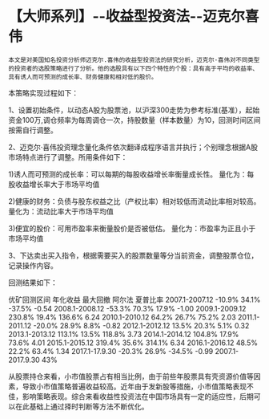 # 【大师系列】--收益型投资法--迈克尔喜伟

    本文是对美国知名投资分析师迈克尔.喜伟的收益型投资法的研究分析，迈克尔·喜伟对不同类型的投资者的选股策略进行了分析。他的选股具有以下四个特性的个股：具有高于平均的收益率、具有诱人而可预测的成长率、财务健康和相对低的股价。

本策略实现过程如下：

1、设置初始条件，以动态A股为股票池，以沪深300走势为参考标准(基准），起始资金100万,调仓频率为每周调仓一次，持股数量（样本数量）为10，回测时间区间按需自行调整。

2、迈克尔·喜伟投资理念量化条件依次翻译成程序语言并执行；个别理念根据A股市场特点进行了调整。所用条件如下：
  
  1)诱人而可预测的成长率：可以每期的每股收益增长率衡量成长性。
    量化为：每股收益增长率大于市场平均值
  
  2)健康的财务：负债与股东权益之比（产权比率）相对较低而流动比率相对较高。
    量化为：流动比率大于市场平均值
 
  3)便宜的股价：可用市盈率来衡量股价是否被低估。
    量化为：市盈率为正且小于市场平均值
    
3、下达卖出买入指令，根据需要买入的股票数量等分当前资金，调整股票仓位，记录操作内容。

回测结果如下：

优矿回测区间     年化收益	 最大回撤  阿尔法   夏普比率
2007.1-2007.12	-10.9%	34.1%	-37.5%	-0.54 
2008.1-2008.12	-53.3%	70.3%	17.9%	-1.00 
2009.1-2009.12	230.8%	19.4%	136.6%	6.24 
2010.1-2010.12	64.2%	26.7%	75.2%	2.03 
2011.1-2011.12	-20.0%	28.9%	8.8%	-0.82 
2012.1-2012.12	13.5%	20.3%	5.1%	0.32
2013.1-2013.12	113.1%	13.5%	118.8%	3.73
2014.1-2014.12	104.8%	17.9%	73.6%	4.01
2015.1-2015.12	319.4%	35.6%	314.1%	6.34
2016.1-2016.12	48.5%   22.2%   63.4%   1.34
2017.1-17.9.30	-20.3%	26.9%   -34.5%  -0.99
2007.1-2017.9.30   43%



   从股票持仓来看，小市值股票占有相当比例，由于前些年股票具有壳资源价值等因素，导致小市值策略普遍收益较高。近年由于发新股等措施，小市值策略表现不佳，影响策略表现。综合来看收益性投资法在中国市场具有一定的适应性，后期可以在此基础上通过择时判断等方法不断优化。